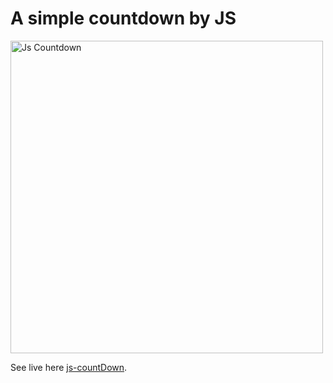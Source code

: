 # A simple countdown by JS  

<img src="https://i.ibb.co/CQzzvbg/Screenshot-2021-05-09-223928.png" alt="Js Countdown" border="0" style="width:500px"/>

See live here [js-countDown](https://duckduckgo.com "The best search engine for privacy").

